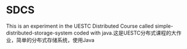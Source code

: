 # SDCS
This is an experiment in the UESTC Distributed Course called simple-distributed-storage-system coded with java.这是UESTC分布式课程的大作业，简单的分布式存储系统，使用Java

